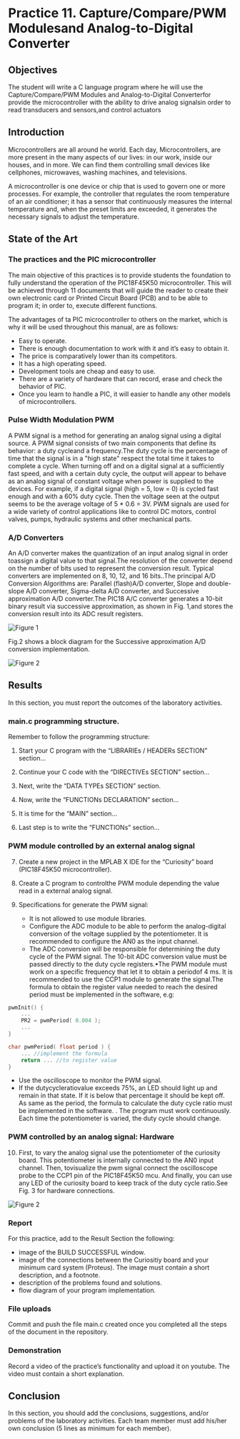 # Practice 11. Capture/Compare/PWM Modulesand Analog-to-Digital Converter

## Objectives
The student will write a C language program where he will use the Capture/Compare/PWM Modules and Analog-to-Digital Converterfor provide the microcontroller with the ability to drive analog signalsin order to read transducers and sensors,and control actuators

## Introduction

Microcontrollers are all around he world. Each day, Microcontrollers, are more present in the many aspects of our lives: in our work, inside our houses, and in more. We can find them controlling small devices like cellphones, microwaves, washing machines, and televisions.

A microcontroller is one device or chip that is used to govern one or more processes. For example, the controller that regulates the room temperature of an air conditioner; it has a sensor that continuously measures the internal temperature and, when the preset limits are exceeded, it generates the necessary signals to adjust the temperature.

## State of the Art

### The practices and the PIC microcontroller

The main objective of this practices is to provide students the foundation to fully understand the operation of the PIC18F45K50 microcontroller. This will be achieved through 11 documents that will guide the reader to create their own electronic card or Printed Circuit Board (PCB) and to be able to program it; in order to, execute different functions.

The advantages of ta PIC microcontroller to others on the market, which is why it will be used throughout this manual, are as follows:

- Easy to operate.
- There is enough documentation to work with it and it’s easy to obtain it.
- The price is comparatively lower than its competitors.
- It has a high operating speed.
- Development tools are cheap and easy to use.
- There are a variety of hardware that can record, erase and check the behavior of PIC.
- Once you learn to handle a PIC, it will easier to handle any other models of microcontrollers.


### Pulse Width Modulation PWM

A PWM signal is a method for generating an analog signal using a digital source. A PWM signal consists of two main components that define its behavior: a duty cycleand a frequency.The duty cycle is the percentage of time that the signal is in a "high state" respect the total time it takes to complete a cycle. When turning off and on a digital signal at a sufficiently fast speed, and with a certain duty cycle, the output will appear to behave as an analog signal of constant voltage when power is supplied to the devices. For example, if a digital signal (high = 5, low = 0) is cycled fast enough and with a 60% duty cycle. Then the voltage seen at the output seems to be the average voltage of 5 * 0.6 = 3V. PWM signals are used for a wide variety of control applications like to control DC motors, control valves, pumps, hydraulic systems and other mechanical parts.

### A/D Converters
An A/D converter makes the quantization of an input analog signal in order toassign a digital value to that signal.The resolution of the converter depend on the number of bits used to represent the conversion result. Typical converters are implemented on 8, 10, 12, and 16 bits..The principal A/D Conversion Algorithms are: Parallel (flash)A/D converter, Slope and double-slope A/D converter, Sigma-delta A/D converter, and Successive approximation A/D converter.The PIC18 A/C converter generates a 10-bit binary result via successive approximation, as shown in Fig. 1,and stores the conversion result into its ADC result registers.


![Figure 1](./img/fig1.png)

Fig.2 shows a block diagram for the Successive approximation A/D conversion implementation.

![Figure 2](./img/fig2.png)

## Results

In this section, you must report the outcomes of the laboratory activities.

### main.c programming structure.

Remember to follow the programming structure: 

1.	Start your C program with the “LIBRARIEs / HEADERs SECTION” section… 

2.	Continue your C code with the “DIRECTIVEs SECTION” section… 

3.	Next, write the “DATA TYPEs SECTION” section.

4.	Now, write the “FUNCTIONs DECLARATION” section…

5.	It is time for the “MAIN” section… 

6.	Last step is to write the “FUNCTIONs” section… 

### PWM module controlled by an external analog signal

7. Create a new project in the MPLAB X IDE for the “Curiosity” board (PIC18F45K50 microcontroller). 

8. Create a C program to controlthe PWM module depending the value read in a external analog signal.
9. Specifications for generate the PWM signal:
    - It is not allowed to use module libraries.
    - Configure the ADC module to be able to perform the analog-digital conversion of the voltage supplied by the potentiometer. It is recommended to configure the AN0 as the input channel.
    - The ADC conversion will be responsible for determining the duty cycle of the PWM signal. The 10-bit ADC conversion value must be passed directly to the duty cycle registers.•The PWM module must work on a specific frequency that let it to obtain a periodof 4 ms. It is recommended to use the CCP1 module to generate the signal.The formula to obtain the register value needed to reach the desired period must be implemented in the software, e.g:
```c
pwmInit() {
    ...
    PR2 = pwmPeriod( 0.004 );
    ...
}

char pwmPeriod( float period ) {
    ... //implement the formula 
    return ... //to register value
}
```
   - Use the oscilloscope to monitor the PWM signal.
   - If  the dutycycleratiovalue  exceeds  75%,  an  LED should light up and remain in that state. If it is below that percentage it should be kept off. As same as the period, the  formula to calculate the duty cycle ratio must be implemented in the software. 
   . The program must work continuously. Each time the potentiometer is varied, the duty cycle should change.

### PWM controlled by an analog signal: Hardware

10. First, to vary the analog signal use the potentiometer of the curiosity board. This potentiometer is internally connected to  the  AN0  input  channel. Then,  tovisualize  the  pwm signal connect the oscilloscope probe to the CCP1 pin of the PIC18F45K50 mcu. And finally, you can use any LED of the curiosity board to keep track of the duty cycle ratio.See Fig. 3 for hardware connections.

![Figure 2](./img/fig.png)

### Report
For this practice, add to the Result Section the following:
 - image of the BUILD SUCCESSFUL window.
 - image of the connections between the Curiositiy board and your minimum card system (Proteus). The image must contain a short description, and a footnote.
 - description of the problems found and solutions.
 - flow diagram of your program implementation.

### File uploads
Commit and push the file main.c created once you completed all the steps of the document in the repository.

### Demonstration
Record a video of the practice’s functionality and upload it on youtube. The video must contain a short explanation.

## Conclusion
In this section, you should add the conclusions, suggestions, and/or problems of the laboratory activities. Each team member must add his/her own conclusion (5 lines as minimum for each member).
